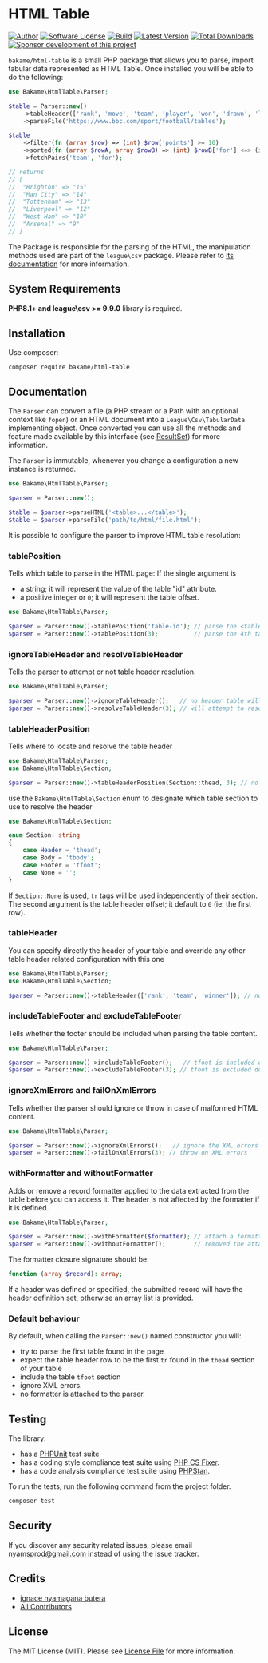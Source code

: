 # HTML Table

[![Author](http://img.shields.io/badge/author-@nyamsprod-blue.svg?style=flat-square)](https://twitter.com/nyamsprod)
[![Software License](https://img.shields.io/badge/license-MIT-brightgreen.svg?style=flat-square)](LICENSE)
[![Build](https://github.com/bakame-php/html-table/workflows/build/badge.svg)](https://github.com/bakame-php/html-table/actions?query=workflow%3A%22build%22)
[![Latest Version](https://img.shields.io/github/release/bakame-php/html-table.svg?style=flat-square)](https://github.com/bakame-php/html-table/releases)
[![Total Downloads](https://img.shields.io/packagist/dt/bakame/html-table.svg?style=flat-square)](https://packagist.org/packages/bakame/html-table)
[![Sponsor development of this project](https://img.shields.io/badge/sponsor%20this%20package-%E2%9D%A4-ff69b4.svg?style=flat-square)](https://github.com/sponsors/nyamsprod)

`bakame/html-table` is a small PHP package that allows you to parse, import tabular data represented as
HTML Table. Once installed you will be able to do the following:

```php
use Bakame\HtmlTable\Parser;

$table = Parser::new()
    ->tableHeader(['rank', 'move', 'team', 'player', 'won', 'drawn', 'lost', 'for', 'against', 'gd', 'points'])
    ->parseFile('https://www.bbc.com/sport/football/tables');

$table
    ->filter(fn (array $row) => (int) $row['points'] >= 10)
    ->sorted(fn (array $rowA, array $rowB) => (int) $rowB['for'] <=> (int) $rowA['for'])
    ->fetchPairs('team', 'for');

// returns 
// [
//  "Brighton" => "15"
//  "Man City" => "14"
//  "Tottenham" => "13"
//  "Liverpool" => "12"
//  "West Ham" => "10"
//  "Arsenal" => "9"
// ]
```

The Package is responsible for the parsing of the HTML, the manipulation methods used
are part of the `league\csv` package. Please refer to
[its documentation](https://csv.thephpleague.com) for more information.

## System Requirements

**PHP8.1+ and league\csv >= 9.9.0** library is required.

## Installation

Use composer:

```
composer require bakame/html-table
```

## Documentation

The `Parser` can convert a file (a PHP stream or a Path with an optional context like `fopen`)
or an HTML document into a `League\Csv\TabularData` implementing object. Once converted you
can use all the methods and feature made available by this interface
(see [ResultSet](https://csv.thephpleague.com/9.0/reader/resultset/)) for more information.

The `Parser` is immutable, whenever you change a configuration a new instance is returned.

```php
use Bakame\HtmlTable\Parser;

$parser = Parser::new();

$table = $parser->parseHTML('<table>...</table>');
$table = $parser->parseFile('path/to/html/file.html');
```

It is possible to configure the parser to improve HTML table resolution:

### tablePosition

Tells which table to parse in the HTML page: If the single argument is

- a string; it will represent the value of the table "id" attribute.
- a positive integer or `0`; it will represent the table offset.

```php
use Bakame\HtmlTable\Parser;

$parser = Parser::new()->tablePosition('table-id'); // parse the <table id='table-id>
$parser = Parser::new()->tablePosition(3);          // parse the 4th table of the page
```

### ignoreTableHeader and resolveTableHeader

Tells the parser to attempt or not table header resolution.

```php
use Bakame\HtmlTable\Parser;

$parser = Parser::new()->ignoreTableHeader();   // no header table will be calculated
$parser = Parser::new()->resolveTableHeader(3); // will attempt to resolve the table header
```

### tableHeaderPosition

Tells where to locate and resolve the table header

```php
use Bakame\HtmlTable\Parser;
use Bakame\HtmlTable\Section;

$parser = Parser::new()->tableHeaderPosition(Section::thead, 3); // no header table will be calculated
```

use the `Bakame\HtmlTable\Section` enum to designate which table section to use to resolve the header

```php
use Bakame\HtmlTable\Section;

enum Section: string
{
    case Header = 'thead';
    case Body = 'tbody';
    case Footer = 'tfoot';
    case None = '';
}
```

If `Section::None` is used, `tr` tags will be used independently of their section.
The second argument is the table header offset; it default to `0` (ie: the first row).

### tableHeader

You can specify directly the header of your table and override any other table header
related configuration with this one

```php
use Bakame\HtmlTable\Parser;
use Bakame\HtmlTable\Section;

$parser = Parser::new()->tableHeader(['rank', 'team', 'winner']); // no header table will be calculated
```

### includeTableFooter and excludeTableFooter

Tells whether the footer should be included when parsing the table content.

```php
use Bakame\HtmlTable\Parser;

$parser = Parser::new()->includeTableFooter();   // tfoot is included during parsing
$parser = Parser::new()->excludeTableFooter(3); // tfoot is excluded during parsing
```

### ignoreXmlErrors and failOnXmlErrors

Tells whether the parser should ignore or throw in case of malformed HTML content.

```php
use Bakame\HtmlTable\Parser;

$parser = Parser::new()->ignoreXmlErrors();   // ignore the XML errors
$parser = Parser::new()->failOnXmlErrors(3); // throw on XML errors
```

### withFormatter and withoutFormatter

Adds or remove a record formatter applied to the data extracted from the table before you
can access it. The header is not affected by the formatter if it is defined.

```php
use Bakame\HtmlTable\Parser;

$parser = Parser::new()->withFormatter($formatter); // attach a formatter to the parser
$parser = Parser::new()->withoutFormatter();        // removed the attached formatter if it exists
```

The formatter closure signature should be:

```php
function (array $record): array;
```

If a header was defined or specified, the submitted record will have the header definition set,
otherwise an array list is provided.

### Default behaviour

By default, when calling the `Parser::new()` named constructor you will:

- try to parse the first table found in the page
- expect the table header row to be the first `tr` found in the `thead` section of your table
- include the table `tfoot` section
- ignore XML errors.
- no formatter is attached to the parser.

## Testing

The library:

- has a [PHPUnit](https://phpunit.de) test suite
- has a coding style compliance test suite using [PHP CS Fixer](https://cs.sensiolabs.org/).
- has a code analysis compliance test suite using [PHPStan](https://github.com/phpstan/phpstan).

To run the tests, run the following command from the project folder.

``` bash
composer test
```

## Security

If you discover any security related issues, please email nyamsprod@gmail.com instead of using the issue tracker.

## Credits

- [ignace nyamagana butera](https://github.com/nyamsprod)
- [All Contributors](https://github.com/bakame-php/html-table/contributors)

## License

The MIT License (MIT). Please see [License File](LICENSE) for more information.

